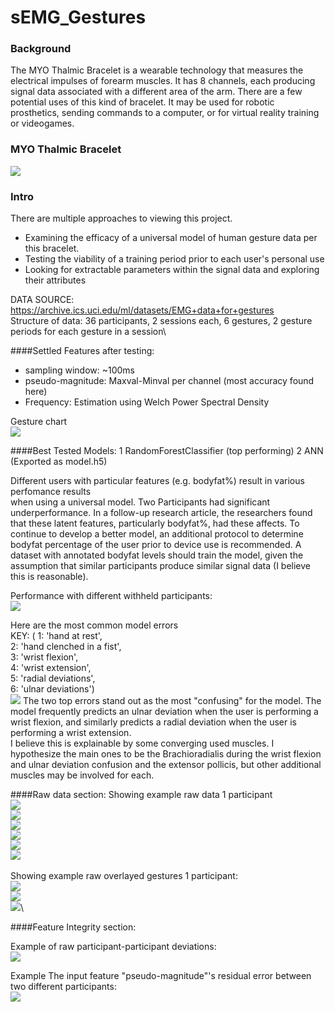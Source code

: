 # sEMG_Gestures
### Background
The MYO Thalmic Bracelet is a wearable technology that measures the electrical impulses of forearm muscles. It has 8 channels, each producing signal data associated with a different area of the arm. There are a few potential uses of this kind of bracelet. It may be used for robotic prosthetics, sending commands to a computer, or for virtual reality training or videogames.

### MYO Thalmic Bracelet
![](imgs/bracelet.png)

### Intro

There are multiple approaches to viewing this project.

- Examining the efficacy of a universal model of human gesture data per this bracelet. 
- Testing the viability of a training period prior to each user's personal use
- Looking for extractable parameters within the signal data and exploring their attributes

DATA SOURCE: https://archive.ics.uci.edu/ml/datasets/EMG+data+for+gestures \
Structure of data: 36 participants, 2 sessions each, 6 gestures, 2 gesture periods for each gesture in a session\

####Settled Features after testing:
- sampling window: ~100ms
- pseudo-magnitude: Maxval-Minval per channel (most accuracy found here)
- Frequency: Estimation using Welch Power Spectral Density

Gesture chart\
![](imgs/revised_hand_chart.png)

####Best Tested Models:
1 RandomForestClassifier (top performing)
2 ANN (Exported as model.h5)

Different users with particular features (e.g. bodyfat%) result in various perfomance results\
when using a universal model. Two Participants had significant underperformance. In a follow-up research article, the researchers found that these latent features, particularly bodyfat%, had these affects. To continue to develop a better model, an additional protocol to determine bodyfat percentage of the user prior to device use is recommended. A dataset with annotated bodyfat levels should train the model, given the assumption that similar participants produce similar signal data (I believe this is reasonable).



Performance with different withheld participants:\
![](imgs/withheldpartperf.png)

Here are the most common model errors\
KEY: ( 1: 'hand at rest',\
 2: 'hand clenched in a fist',\
 3: 'wrist flexion',\
 4: 'wrist extension',\
 5: 'radial deviations',\
 6: 'ulnar deviations')\
![](imgs/commonerrors.png)
The two top errors stand out as the most "confusing" for the model. The model frequently predicts an ulnar deviation when the user is performing a wrist flexion, and similarly predicts a radial deviation when the user is performing a wrist extension.  
I believe this is explainable by some converging used muscles. I hypothesize the main ones to be the Brachioradialis during the wrist flexion and ulnar deviation confusion and the extensor pollicis, but other additional muscles may be involved for each.



####Raw data section:
Showing example raw data 1 participant\
![](imgs/rd1p.png)\
![](imgs/ud1p.png)\
![](imgs/we1p.png)\
![](imgs/wf1p.png)\
![](imgs/hcif1p.png)\
![](imgs/har1p.png)\
\
Showing example raw overlayed gestures 1 participant:\
![](imgs/rdev+udev1p.png)\
![](imgs/har+we1p.png)\
![](imgs/fist+wf1p.png)\

####Feature Integrity section:

Example of raw participant-participant deviations:\
![](imgs/rawhand2p.png)

Example The input feature "pseudo-magnitude"'s residual error between two different participants:\
![](imgs/magres2p.png)
